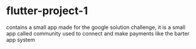 # flutter-project-1
contains a small app made for the google solution challenge, it is a small app called community used to connect and make payments like the barter app system
